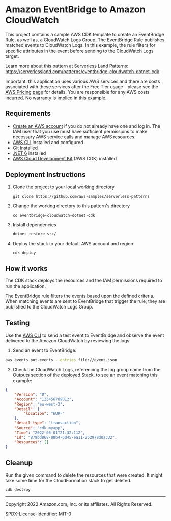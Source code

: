 # Amazon EventBridge to Amazon CloudWatch

This project contains a sample AWS CDK template to create an EventBridge Rule, as well as, a CloudWatch Logs Group. The EventBridge Rule publishes matched events to CloudWatch Logs. In this example, the rule filters for specific attributes in the event before sending to the CloudWatch Logs target.

Learn more about this pattern at Serverless Land Patterns: https://serverlessland.com/patterns/eventbridge-cloudwatch-dotnet-cdk.

Important: this application uses various AWS services and there are costs associated with these services after the Free Tier usage - please see the [AWS Pricing page](https://aws.amazon.com/pricing/) for details. You are responsible for any AWS costs incurred. No warranty is implied in this example.

## Requirements

* [Create an AWS account](https://portal.aws.amazon.com/gp/aws/developer/registration/index.html) if you do not already have one and log in. The IAM user that you use must have sufficient permissions to make necessary AWS service calls and manage AWS resources.
* [AWS CLI](https://docs.aws.amazon.com/cli/latest/userguide/install-cliv2.html) installed and configured
* [Git Installed](https://git-scm.com/book/en/v2/Getting-Started-Installing-Git)
* [.NET 6](https://dotnet.microsoft.com/en-us/download/dotnet/6.0) installed
* [AWS Cloud Development Kit](https://docs.aws.amazon.com/cdk/latest/guide/cli.html) (AWS CDK) installed

## Deployment Instructions

1. Clone the project to your local working directory
    ```
    git clone https://github.com/aws-samples/serverless-patterns
    ```

2. Change the working directory to this pattern's directory
    ```
    cd eventbridge-cloudwatch-dotnet-cdk
    ```

3. Install dependencies
    ```
    dotnet restore src/
    ```

4. Deploy the stack to your default AWS account and region
    ```
    cdk deploy
    ```

## How it works

The CDK stack deploys the resources and the IAM permissions required to run the application.

The EventBridge rule filters the events based upon the defined criteria. When matching events are sent to EventBridge that trigger the rule, they are published to the CloudWatch Logs Group.

## Testing

Use the [AWS CLI](https://aws.amazon.com/cli/) to send a test event to EventBridge and observe the event delivered to the Amazon CloudWatch by reviewing the logs:

1. Send an event to EventBridge:

```sh
aws events put-events --entries file://event.json
```

2. Check the CloudWatch Logs, referencing the log group name from the Outputs section of the deployed Stack, to see an event matching this example:
```json
{
    "Version": "0",
    "Account": "123456789012",
    "Region": "eu-west-2",
    "Detail": {
        "location": "EUR-"
    },
    "detail-type": "transaction",
    "Source": "cdk.myapp",
    "Time": "2022-05-01T21:32:11Z",
    "Id": "879bd868-08b4-6d45-ea11-252978d0a332",
    "Resources": []
}
```

## Cleanup
 
Run the given command to delete the resources that were created. It might take some time for the CloudFormation stack to get deleted.
```
cdk destroy
```

----
Copyright 2022 Amazon.com, Inc. or its affiliates. All Rights Reserved.

SPDX-License-Identifier: MIT-0
